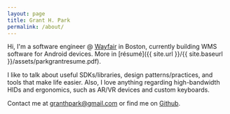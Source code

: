 ```yaml
---
layout: page
title: Grant H. Park
permalink: /about/
---
```


Hi, I'm a software engineer @ [Wayfair](https://github.com/wayfair) in Boston, currently building WMS software for Android devices. More in [résumé]({{ site.url }}/{{  site.baseurl }}/assets/parkgrantresume.pdf).

I like to talk about useful SDKs/libraries, design patterns/practices, and tools that make life easier. Also, I love anything regarding high-bandwidth HIDs and ergonomics, such as AR/VR devices and custom keyboards. 

Contact me at [granthpark@gmail.com](mailto:granthpark@gmail.com) or find me on [Github](https://github.com/grant-park). 
